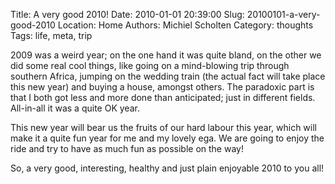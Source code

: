 Title: A very good 2010!
Date: 2010-01-01 20:39:00
Slug: 20100101-a-very-good-2010
Location: Home
Authors: Michiel Scholten
Category: thoughts
Tags: life, meta, trip

<p>2009 was a weird year; on the one hand it was quite bland, on the other we did some real cool things, like going on a mind-blowing trip through southern Africa, jumping on the wedding train (the actual fact will take place this new year) and buying a house, amongst others. The paradoxic part is that I both got less and more done than anticipated; just in different fields. All-in-all it was a quite OK year.</p>

<p>This new year will bear us the fruits of our hard labour this year, which will make it a quite fun year for me and my lovely ega. We are going to enjoy the ride and try to have as much fun as possible on the way!</p>

<p>So, a very good, interesting, healthy and just plain enjoyable 2010 to you all!</p>
